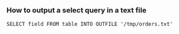 ### How to output a select query in a text file

`SELECT field FROM table INTO OUTFILE '/tmp/orders.txt'`